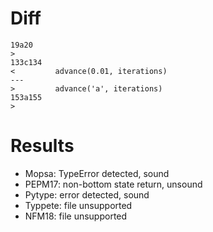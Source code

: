 # Diff
```shell
19a20
> 
133c134
<         advance(0.01, iterations)
---
>         advance('a', iterations)
153a155
> 
```

# Results
- Mopsa: TypeError detected, sound
- PEPM17: non-bottom state return, unsound
- Pytype: error detected, sound
- Typpete: file unsupported
- NFM18: file unsupported

